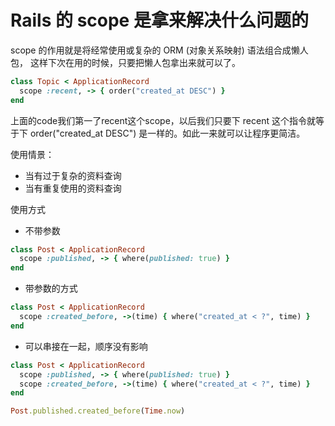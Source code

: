 # Rails 的 scope 是拿来解决什么问题的

scope 的作用就是将经常使用或复杂的 ORM (对象关系映射) 语法组合成懒人包，
这样下次在用的时候，只要把懒人包拿出来就可以了。

```Ruby
class Topic < ApplicationRecord
  scope :recent, -> { order("created_at DESC") }
end
```

上面的code我们第一了recent这个scope，以后我们只要下 recent 这个指令就等于下 order("created_at DESC") 是一样的。如此一来就可以让程序更简洁。

使用情景：
* 当有过于复杂的资料查询
* 当有重复使用的资料查询

使用方式
* 不带参数

```ruby
class Post < ApplicationRecord
  scope :published, -> { where(published: true) }
end
```

* 带参数的方式

```ruby
class Post < ApplicationRecord
  scope :created_before, ->(time) { where("created_at < ?", time) }
end
```

* 可以串接在一起，顺序没有影响

```ruby
class Post < ApplicationRecord
  scope :published, -> { where(published: true) }
  scope :created_before, ->(time) { where("created_at < ?", time) }
end

Post.published.created_before(Time.now)
```
